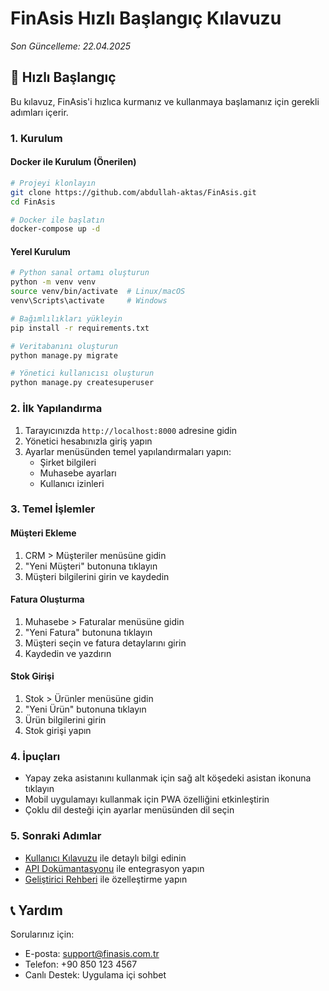 # FinAsis Hızlı Başlangıç Kılavuzu

*Son Güncelleme: 22.04.2025*

## 🚀 Hızlı Başlangıç

Bu kılavuz, FinAsis'i hızlıca kurmanız ve kullanmaya başlamanız için gerekli adımları içerir.

### 1. Kurulum

#### Docker ile Kurulum (Önerilen)

```bash
# Projeyi klonlayın
git clone https://github.com/abdullah-aktas/FinAsis.git
cd FinAsis

# Docker ile başlatın
docker-compose up -d
```

#### Yerel Kurulum

```bash
# Python sanal ortamı oluşturun
python -m venv venv
source venv/bin/activate  # Linux/macOS
venv\Scripts\activate     # Windows

# Bağımlılıkları yükleyin
pip install -r requirements.txt

# Veritabanını oluşturun
python manage.py migrate

# Yönetici kullanıcısı oluşturun
python manage.py createsuperuser
```

### 2. İlk Yapılandırma

1. Tarayıcınızda `http://localhost:8000` adresine gidin
2. Yönetici hesabınızla giriş yapın
3. Ayarlar menüsünden temel yapılandırmaları yapın:
   - Şirket bilgileri
   - Muhasebe ayarları
   - Kullanıcı izinleri

### 3. Temel İşlemler

#### Müşteri Ekleme
1. CRM > Müşteriler menüsüne gidin
2. "Yeni Müşteri" butonuna tıklayın
3. Müşteri bilgilerini girin ve kaydedin

#### Fatura Oluşturma
1. Muhasebe > Faturalar menüsüne gidin
2. "Yeni Fatura" butonuna tıklayın
3. Müşteri seçin ve fatura detaylarını girin
4. Kaydedin ve yazdırın

#### Stok Girişi
1. Stok > Ürünler menüsüne gidin
2. "Yeni Ürün" butonuna tıklayın
3. Ürün bilgilerini girin
4. Stok girişi yapın

### 4. İpuçları

- Yapay zeka asistanını kullanmak için sağ alt köşedeki asistan ikonuna tıklayın
- Mobil uygulamayı kullanmak için PWA özelliğini etkinleştirin
- Çoklu dil desteği için ayarlar menüsünden dil seçin

### 5. Sonraki Adımlar

- [Kullanıcı Kılavuzu](user_manual_tr.md) ile detaylı bilgi edinin
- [API Dokümantasyonu](api_documentation.md) ile entegrasyon yapın
- [Geliştirici Rehberi](developer_guide_tr.md) ile özelleştirme yapın

## 📞 Yardım

Sorularınız için:
- E-posta: support@finasis.com.tr
- Telefon: +90 850 123 4567
- Canlı Destek: Uygulama içi sohbet 